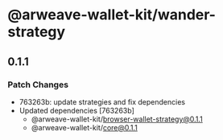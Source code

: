 # @arweave-wallet-kit/wander-strategy

## 0.1.1

### Patch Changes

- 763263b: update strategies and fix dependencies
- Updated dependencies [763263b]
  - @arweave-wallet-kit/browser-wallet-strategy@0.1.1
  - @arweave-wallet-kit/core@0.1.1
